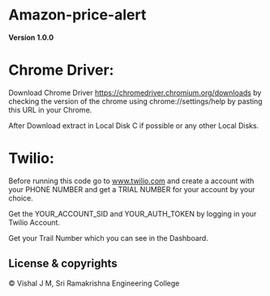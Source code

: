 # Amazon-price-alert

**Version 1.0.0**

# Chrome Driver:
Download Chrome Driver https://chromedriver.chromium.org/downloads by checking the version of the chrome using chrome://settings/help by pasting this URL in your Chrome.

After Download extract in Local Disk C if possible or any other Local Disks.

# Twilio:
Before running this code go to www.twilio.com and create a account with your PHONE NUMBER and get a TRIAL NUMBER for your account by your choice.

Get the YOUR_ACCOUNT_SID and YOUR_AUTH_TOKEN by logging in your Twilio Account.

Get your Trail Number which you can see in the Dashboard.

## License & copyrights
© Vishal J M, Sri Ramakrishna Engineering College
